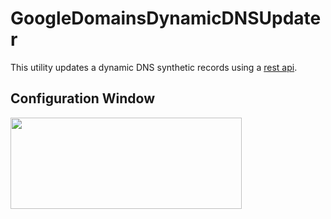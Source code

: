 # GoogleDomainsDynamicDNSUpdater
This utility updates a dynamic DNS synthetic records using a [rest api](https://support.google.com/domains/answer/6147083?hl=en).

## Configuration Window
<img src="../master/readmeImages/ConfigWindow.png?raw=true" width="369.5" height="146.5">
